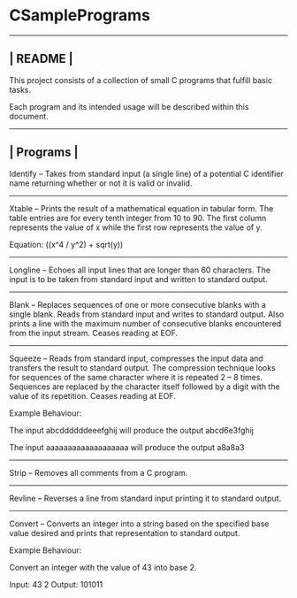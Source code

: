 # CSamplePrograms
 --------
| README |
 --------

This project consists of a collection of small C programs that fulfill basic tasks.

Each program and its intended usage will be described within this document.

 ----------
| Programs |
 ----------

Identify – Takes from standard input (a single line) of a potential C identifier name returning whether or not it is valid or invalid.

-----------------------------------------------------------------------------

Xtable – Prints the result of a mathematical equation in tabular form. The table entries are for every tenth integer from 10 to 90. The first column represents the value of x while the first row represents the value of y.

Equation:	((x^4 / y^2) + sqrt(y))

-----------------------------------------------------------------------------

Longline – Echoes all input lines that are longer than 60 characters. The input is to be taken from standard input and written to standard output.

-----------------------------------------------------------------------------

Blank – Replaces sequences of one or more consecutive blanks with a single blank. Reads from standard input and writes to standard output. Also prints a line with the maximum number of consecutive blanks encountered from the input stream. Ceases reading at EOF.

-----------------------------------------------------------------------------

Squeeze – Reads from standard input, compresses the input data and transfers the result to standard output. The compression technique looks for sequences of the same character where it is repeated 2 – 8 times. Sequences are replaced by the character itself followed by a digit with the value of its repetition. Ceases reading at EOF.

Example Behaviour:

The input abcddddddeeefghij will produce the output abcd6e3fghij

The input aaaaaaaaaaaaaaaaaaa will produce the output a8a8a3

-----------------------------------------------------------------------------

Strip – Removes all comments from a C program.

-----------------------------------------------------------------------------

Revline – Reverses a line from standard input printing it to standard output.

-----------------------------------------------------------------------------

Convert – Converts an integer into a string based on the specified base value desired and prints that representation to standard output.

Example Behaviour:

Convert an integer with the value of 43 into base 2.

Input: 	43 2
Output: 101011
